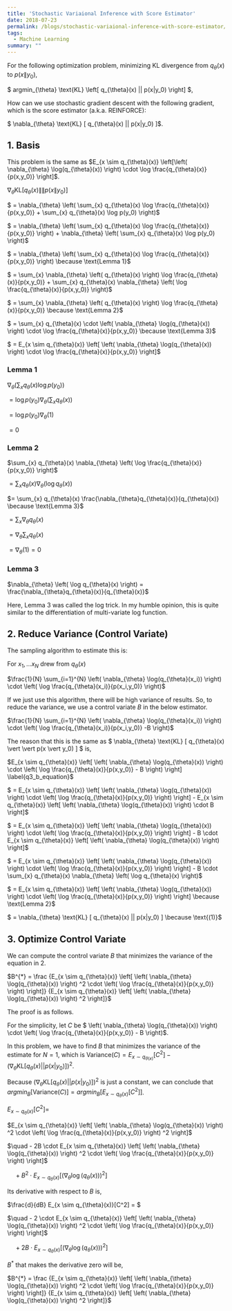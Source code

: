 ```yaml
---
title: 'Stochastic Variaional Inference with Score Estimator'
date: 2018-07-23
permalink: /blogs/stochastic-variaional-inference-with-score-estimator/
tags:
  - Machine Learning
summary: ""
---
```


For the following optimization problem, minimizing KL divergence from $q_{\theta}(x)$ to $p(x\|y_0)$,

$ argmin_{\theta} \text{KL} \left[ q_{\theta}(x) \|\| p(x\|y_0)  \right] $,

How can we use stochastic gradient descent with the following gradient, which is the score estimator (a.k.a. REINFORCE):

$ \nabla_{\theta} \text{KL} [ q_{\theta}(x) \|\| p(x\|y_0) ]$.

## 1. Basis

This problem is the same as $E_{x \sim q_{\theta}(x)} \left[\left(
  \nabla_{\theta} \log(q_{\theta}(x))
  \right) \cdot
  \log \frac{q_{\theta}(x)}{p(x,y_0)}
\right]$.

$\nabla_{\theta} \text{KL} [ q_{\theta}(x) \|\| p(x\|y_0) ]$

$ = \nabla_{\theta} \left(
        \sum_{x} q_{\theta}(x) \log \frac{q_{\theta}(x)}{p(x,y_0)}
        + \sum_{x} q_{\theta}(x) \log p(y_0)
      \right)$

$ = \nabla_{\theta} \left(
        \sum_{x} q_{\theta}(x) \log \frac{q_{\theta}(x)}{p(x,y_0)}
      \right)
      + \nabla_{\theta} \left( \sum_{x} q_{\theta}(x) \log p(y_0) \right)$

$ = \nabla_{\theta} \left(
        \sum_{x} q_{\theta}(x) \log \frac{q_{\theta}(x)}{p(x,y_0)}
      \right)
    \because \text{Lemma 1}$

$ = \sum_{x} \nabla_{\theta} \left( q_{\theta}(x) \right) \log \frac{q_{\theta}(x)}{p(x,y_0)} + 
      \sum_{x} q_{\theta}(x) \nabla_{\theta} \left( \log \frac{q_{\theta}(x)}{p(x,y_0)} \right)$

$ = \sum_{x} \nabla_{\theta} \left( q_{\theta}(x) \right) \log \frac{q_{\theta}(x)}{p(x,y_0)}
    \because \text{Lemma 2}$

$ = \sum_{x} q_{\theta}(x) \cdot
      \left( \nabla_{\theta}  \log(q_{\theta}(x)) \right) \cdot
      \log \frac{q_{\theta}(x)}{p(x,y_0)}
    \because \text{Lemma 3}$

$ = E_{x \sim q_{\theta}(x)} \left[
          \left( \nabla_{\theta}  \log(q_{\theta}(x)) \right)
          \cdot \log \frac{q_{\theta}(x)}{p(x,y_0)}
        \right]$


### Lemma 1

$\nabla_{\theta} \left( \sum_{x} q_{\theta}(x) \log p(y_0) \right)$

$= \log p(y_0) \nabla_{\theta} \left( \sum_{x} q_{\theta}(x) \right)$

$= \log p(y_0) \nabla_{\theta} (1)$

$= 0$

### Lemma 2

$\sum_{x} q_{\theta}(x) \nabla_{\theta} \left( \log \frac{q_{\theta}(x)}{p(x,y_0)} \right)$

$= \sum_{x} q_{\theta}(x) \nabla_{\theta} \left( \log q_{\theta}(x) \right)$

$= \sum_{x} q_{\theta}(x) \frac{\nabla_{\theta}q_{\theta}(x)}{q_{\theta}(x)} \because \text{Lemma 3}$

$= \sum_{x} \nabla_{\theta} q_{\theta}(x)$

$= \nabla_{\theta} \sum_{x} q_{\theta}(x)$

$= \nabla_{\theta}(1) = 0$

### Lemma 3

$\nabla_{\theta} \left( \log q_{\theta}(x) \right) = \frac{\nabla_{\theta}q_{\theta}(x)}{q_{\theta}(x)}$

Here, Lemma 3 was called the log trick. In my humble opinion, this is quite similar to the differentiation of multi-variate log function.

## 2. Reduce Variance (Control Variate)

The sampling algorithm to estimate this is:

For $x_1, ... x_N$ drew from $q_{\theta}(x)$

$\frac{1}{N} \sum_{i=1}^{N}
      \left( \nabla_{\theta}  \log(q_{\theta}(x_i)) \right)
      \cdot \left( \log \frac{q_{\theta}(x_i)}{p(x_i,y_0)} \right)$

If we just use this algorithm, there will be high variance of results. So, to reduce the variance, we use a control variate $B$ in the below estimator.

$\frac{1}{N} \sum_{i=1}^{N}
      \left( \nabla_{\theta}  \log(q_{\theta}(x_i)) \right)
      \cdot \left( \log \frac{q_{\theta}(x_i)}{p(x_i,y_0)} -B \right)$

The reason that this is the same as $ \nabla_{\theta} \text{KL} [ q_{\theta}(x) \vert \vert p(x \vert y_0) ] $ is,

$E_{x \sim q_{\theta}(x)} \left[
        \left( \nabla_{\theta}  \log(q_{\theta}(x)) \right)
        \cdot \left( \log \frac{q_{\theta}(x)}{p(x,y_0)} - B \right)
      \right] \label{q3_b_equation}$

$ = E_{x \sim q_{\theta}(x)} \left[
        \left( \nabla_{\theta}  \log(q_{\theta}(x)) \right)
        \cdot \left( \log \frac{q_{\theta}(x)}{p(x,y_0)} \right)
      \right] -
      E_{x \sim q_{\theta}(x)} \left[
        \left( \nabla_{\theta}  \log(q_{\theta}(x)) \right) \cdot B
      \right]$

$ = E_{x \sim q_{\theta}(x)} \left[
        \left( \nabla_{\theta}  \log(q_{\theta}(x)) \right)
        \cdot \left( \log \frac{q_{\theta}(x)}{p(x,y_0)} \right)
      \right] -
      B \cdot E_{x \sim q_{\theta}(x)} \left[
        \left( \nabla_{\theta}  \log(q_{\theta}(x)) \right)
      \right]$

$ = E_{x \sim q_{\theta}(x)} \left[
        \left( \nabla_{\theta}  \log(q_{\theta}(x)) \right)
        \cdot \left( \log \frac{q_{\theta}(x)}{p(x,y_0)} \right)
      \right] -
      B \cdot \sum_{x} q_{\theta}(x) \nabla_{\theta} \left( \log q_{\theta}(x) \right)$

$ = E_{x \sim q_{\theta}(x)} \left[
        \left( \nabla_{\theta}  \log(q_{\theta}(x)) \right)
        \cdot \left( \log \frac{q_{\theta}(x)}{p(x,y_0)} \right)
      \right]
      \because \text{Lemma 2}$

$ = \nabla_{\theta} \text{KL} [ q_{\theta}(x) \|\| p(x\|y_0) ]
    \because \text{(1)}$


## 3. Optimize Control Variate

We can compute the control variate $B$ that minimizes the variance of the equation in 2.

$B^{*} = \frac
        {E_{x \sim q_{\theta}(x)} \left[
          \left( \nabla_{\theta} \log(q_{\theta}(x)) \right) ^2
          \cdot \left( \log \frac{q_{\theta}(x)}{p(x,y_0)} \right)
        \right]}
        {E_{x \sim q_{\theta}(x)} \left[
          \left( \nabla_{\theta} \log(q_{\theta}(x)) \right) ^2
        \right]}$

The proof is as follows.

For the simplicity, let $C$ be $ \left( \nabla_{\theta} \log(q_{\theta}(x)) \right) \cdot \left( \log \frac{q_{\theta}(x)}{p(x,y_0)} - B \right)$.

In this problem, we have to find $B$ that minimizes the variance of the estimate for $N=1$, which is $\text{Variance}(C) = E_{x \sim q_{\theta(x)}}[C^2] - \left( \nabla_{\theta} \text{KL} [ q_{\theta}(x) \vert \vert p(x \vert y_0 ) ] \right)^2$.

Because $\left( \nabla_{\theta} \text{KL} [ q_{\theta}(x) \vert \vert p(x \vert y_0) ] \right)^2$ is just a constant, we can conclude that $argmin_{B} [ \text{Variance}(C) ] = argmin_{B} [ E_{x \sim q_{\theta}(x)}[C^2] ]$.

$E_{x \sim q_{\theta}(x)}[C^2] =$

$E_{x \sim q_{\theta}(x)} \left[
        \left( \nabla_{\theta} \log(q_{\theta}(x)) \right) ^2
        \cdot \left( \log \frac{q_{\theta}(x)}{p(x,y_0)} \right) ^2
      \right]$

$\quad - 2B \cdot E_{x \sim q_{\theta}(x)} \left[
        \left( \nabla_{\theta} \log(q_{\theta}(x)) \right) ^2
        \cdot \left( \log \frac{q_{\theta}(x)}{p(x,y_0)} \right)
      \right]$

$\quad + B^2 \cdot E_{x \sim q_{\theta}(x)} \left[
        \left( \nabla_{\theta} \log(q_{\theta}(x)) \right) ^2
      \right]$

Its derivative with respect to $B$ is,

$\frac{d}{dB} E_{x \sim q_{\theta}(x)}[C^2] = $

$\quad - 2 \cdot E_{x \sim q_{\theta}(x)} \left[
        \left( \nabla_{\theta} \log(q_{\theta}(x)) \right) ^2
        \cdot \left( \log \frac{q_{\theta}(x)}{p(x,y_0)} \right)
      \right]$

$\quad + 2B \cdot E_{x \sim q_{\theta}(x)} \left[
        \left( \nabla_{\theta} \log(q_{\theta}(x)) \right) ^2
      \right]$

$B^{*}$ that makes the derivative zero will be,

$B^{*} = \frac
        {E_{x \sim q_{\theta}(x)} \left[
          \left( \nabla_{\theta} \log(q_{\theta}(x)) \right) ^2
          \cdot \left( \log \frac{q_{\theta}(x)}{p(x,y_0)} \right)
        \right]}
        {E_{x \sim q_{\theta}(x)} \left[
          \left( \nabla_{\theta} \log(q_{\theta}(x)) \right) ^2
        \right]}$
